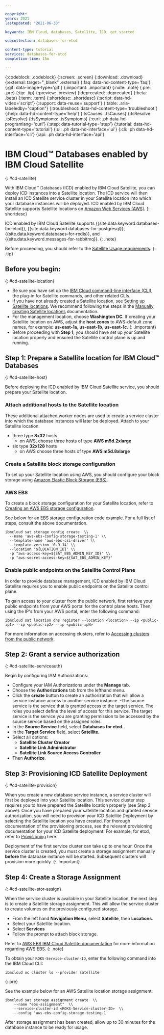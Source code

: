 ```yaml
---

copyright:
years: 2021
lastupdated: "2021-06-30"

keywords: IBM Cloud, databases, Satellite, ICD, get started

subcollection: databases-for-etcd

content-type: tutorial
services: databases-for-etcd
completion-time: 15m

---
```


{:codeblock: .codeblock}
{:screen: .screen}
{:download: .download}
{:external: target="_blank" .external}
{:faq: data-hd-content-type='faq'}
{:gif: data-image-type='gif'}
{:important: .important}
{:note: .note}
{:pre: .pre}
{:tip: .tip}
{:preview: .preview}
{:deprecated: .deprecated}
{:beta: .beta}
{:term: .term}
{:shortdesc: .shortdesc}
{:script: data-hd-video='script'}
{:support: data-reuse='support'}
{:table: .aria-labeledby="caption"}
{:troubleshoot: data-hd-content-type='troubleshoot'}
{:help: data-hd-content-type='help'}
{:tsCauses: .tsCauses}
{:tsResolve: .tsResolve}
{:tsSymptoms: .tsSymptoms}
{:curl: .ph data-hd-programlang='curl'}
{:step: data-tutorial-type='step'}
{:tutorial: data-hd-content-type='tutorial'}
{:ui: .ph data-hd-interface='ui'}
{:cli: .ph data-hd-interface='cli'}
{:api: .ph data-hd-interface='api'}

# IBM Cloud™ Databases enabled by IBM Cloud Satellite
{: #cd-satellite}

With IBM Cloud™ Databases (ICD) enabled by IBM Cloud Satellite, you can deploy ICD instances into a Satellite location. The ICD service will then install an ICD Satellite service cluster in your Satellite location into which your database instances will be deployed.
ICD enabled by IBM Cloud Satellite supports Satellite locations on [Amazon Web Services (AWS)](/docs/satellite?topic=satellite-aws).
{: shortdesc}

ICD enabled by IBM Cloud Satellite supports {{site.data.keyword.databases-for-etcd}}, {{site.data.keyword.databases-for-postgresql}}, {{site.data.keyword.databases-for-redis}}, and {{site.data.keyword.messages-for-rabbitmq}}.
{: .note}

Before proceeding, you should refer to the [Satellite Usage requirements](/docs/satellite?topic=satellite-requirements).
{: .tip}

## Before you begin:
{: #cd-satellite-location}

- Be sure you have set up the [IBM Cloud command-line interface (CLI)](/docs/satellite?topic=satellite-setup-cli), the plug-in for Satellite commands, and other related CLIs.
- If you have not already created a Satellite location, see [Setting up Satellite locations](/docs/satellite?topic=satellite-locations). We recommend following the steps in the [Manually creating Satellite locations](/docs/satellite?topic=satellite-locations#location-create) documentation.
- For the management location, choose **Washington DC**. If creating your Satellite location on AWS, adjust the **host zones** to AWS-default zone names, for example: **us-east-1a**, **us-east-1b**, **us-east-1c**.
{: .important}
- Before proceeding with **Step 1**, you should have set up your Satellite location properly and ensured the Satellite control plane is up and running.

## Step 1: Prepare a Satellite location for IBM Cloud™ Databases

{: #cd-satellite-host}

Before deploying the ICD enabled by IBM Cloud Satellite service, you should prepare your Satellite location.

### Attach additional hosts to the Satellite location

These additional attached worker nodes are used to create a service cluster into which the database instances will later be deployed.
Attach to your Satellite location:

- three type **8x32** hosts
    - on AWS, choose three hosts of type **AWS m5d.2xlarge**
- six type **32x128** hosts
    - on AWS choose three hosts of type **AWS m5d.8xlarge**

### Create a Satellite block storage configuration

To set up your Satellite location using AWS, you should configure your block storage using [Amazon Elastic Block Storage (EBS)](/docs/satellite?topic=satellite-config-storage-ebs).

### AWS EBS

To create a block storage configuration for your Satellite location, refer to [Creating an AWS EBS storage configuration](/docs/satellite?topic=satellite-config-storage-ebs).

See below for an EBS storage configuration code example. For a full list of steps, consult the above documentation.

```
ibmcloud sat storage config create  \\
  --name 'aws-ebs-config-storage-testing-1' \\
  --template-name 'aws-ebs-csi-driver' \\
  --template-version '0.9.14' \\
  --location '${LOCATION_ID}' \\
  -p "aws-access-key=${SAT_EBS_ADMIN_KEY_ID}" \\
  -p "aws-secret-access-key=${SAT_EBS_ADMIN_KEY}"
```

### Enable public endpoints on the Satellite Control Plane

In order to provide database management, ICD enabled by IBM Cloud Satellite requires you to enable public endpoints on the Satellite control plane. 

To gain access to your cluster from the public network, first retrieve your public endpoints from your AWS portal for the control plane hosts.
Then, using the IP's from your AWS portal, enter the following command:

```
ibmcloud sat location dns register --location <location> --ip <public-ip1> --ip <public-ip2> --ip <public-ipN>

```

For more information on accessing clusters, refer to [Accessing clusters from the public network](/docs/openshift?topic=openshift-access_cluster#sat_public_access).

## Step 2: Grant a service authorization
{: #cd-satellite-serviceauth}

Begin by configuring IAM Authorizations:

- Configure your IAM Authorizations under the **Manage** tab.
- Choose the **Authorizations** tab from the lefthand menu.
- Click the **create** button to create an authorization that will allow a service instance access to another service instance.
-The source service is the service that is granted access to the target service. The roles you select define the level of access for this service. The target service is the service you are granting permission to be accessed by the source service based on the assigned roles.
- In the **Source Service** field, select **Databases for etcd**.
- In the **Target Service** field, select **Satellite**.
- Select all options:
    - **Satellite Cluster Creator**
    - **Satellite Link Administrator**
    - **Satellite Link Source Access Controller**
- Then **Authorize**.

## Step 3: Provisioning ICD Satellite Deployment
{: #cd-satellite-provision}

When you create a new database service instance, a service cluster will first be deployed into your Satellite location. This service cluster step requires you to have prepared the Satellite location properly (see Step 2 above).
Once you have prepared your satellite location and granted service authorization, you will need to provision your ICD Satellite Deployment by selecting the Satellite location you have created. For thorough documentation of the provisioning process, see the relevant provisioning documentation for your ICD Satellite deployment. For example, for etcd, refer to [Provisioning](/docs/databases-for-etcd?topic=cloud-databases-provisioning) here.

Deployment of the first service cluster can take up to one hour. Once the service cluster is created, you must create a storage assignment manually **before** the database instance will be started. Subsequent clusters will provision more quickly.
{: .important}

## Step 4: Create a Storage Assignment
{: #cd-satellite-stor-assign}

When the service cluster is available in your Satellite location, the next step is to create a Satellite storage assignment. This will allow the service cluster to create volumes on the previously configured storage.

- From the left hand **Navigation Menu**, select **Satellite**, then **Locations**.
- Select your Satellite location.
- Select **Services**
- Follow the prompt to attach block storage.

Refer to [AWS EBS IBM Cloud Satellite documentation](/docs/satellite?topic=satellite-config-storage-ebs) for more information regarding AWS EBS.
{: .note}

To obtain your `ROKS-Service-cluster-ID`, enter the following command into the IBM Cloud CLI:

```
ibmcloud oc cluster ls --provider satellite

```

{: pre}

See the example below for an AWS Satellite location storage assignment:

```
ibmcloud sat storage assignment create  \\
    --name "ebs-assignment"  \\
    --service-cluster-id <ROKS-Service-cluster-ID>  \\
    --config 'aws-ebs-config-storage-testing-1'

```

After storage assignment has been created, allow up to 30 minutes for the database instance to be ready for usage.
